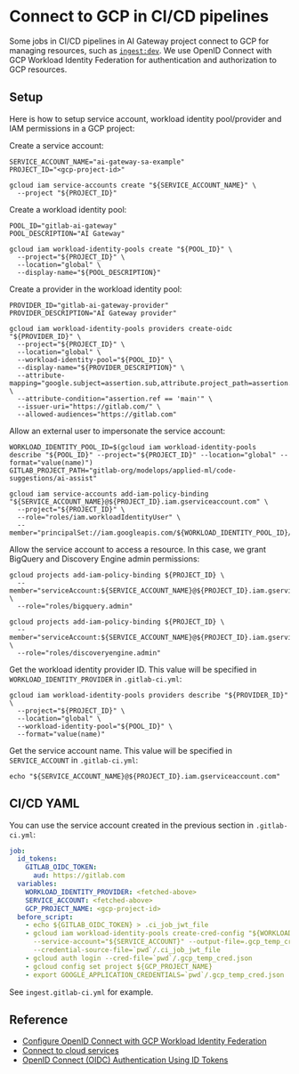 # Connect to GCP in CI/CD pipelines

Some jobs in CI/CD pipelines in AI Gateway project connect to GCP for managing resources, such as [`ingest:dev`](search.md).
We use OpenID Connect with GCP Workload Identity Federation for authentication and authorization to GCP resources.

## Setup

Here is how to setup service account, workload identity pool/provider and IAM permissions in a GCP project:

Create a service account:

```shell
SERVICE_ACCOUNT_NAME="ai-gateway-sa-example"
PROJECT_ID="<gcp-project-id>"

gcloud iam service-accounts create "${SERVICE_ACCOUNT_NAME}" \
  --project "${PROJECT_ID}"
```

Create a workload identity pool:

```shell
POOL_ID="gitlab-ai-gateway"
POOL_DESCRIPTION="AI Gateway"

gcloud iam workload-identity-pools create "${POOL_ID}" \
  --project="${PROJECT_ID}" \
  --location="global" \
  --display-name="${POOL_DESCRIPTION}"
```

Create a provider in the workload identity pool:

```shell
PROVIDER_ID="gitlab-ai-gateway-provider"
PROVIDER_DESCRIPTION="AI Gateway provider"

gcloud iam workload-identity-pools providers create-oidc "${PROVIDER_ID}" \
  --project="${PROJECT_ID}" \
  --location="global" \
  --workload-identity-pool="${POOL_ID}" \
  --display-name="${PROVIDER_DESCRIPTION}" \
  --attribute-mapping="google.subject=assertion.sub,attribute.project_path=assertion.project_path,attribute.ref=assertion.ref" \
  --attribute-condition="assertion.ref == 'main'" \
  --issuer-uri="https://gitlab.com/" \
  --allowed-audiences="https://gitlab.com"
```

Allow an external user to impersonate the service account:

```shell
WORKLOAD_IDENTITY_POOL_ID=$(gcloud iam workload-identity-pools describe "${POOL_ID}" --project="${PROJECT_ID}" --location="global" --format="value(name)")
GITLAB_PROJECT_PATH="gitlab-org/modelops/applied-ml/code-suggestions/ai-assist"

gcloud iam service-accounts add-iam-policy-binding "${SERVICE_ACCOUNT_NAME}@${PROJECT_ID}.iam.gserviceaccount.com" \
  --project="${PROJECT_ID}" \
  --role="roles/iam.workloadIdentityUser" \
  --member="principalSet://iam.googleapis.com/${WORKLOAD_IDENTITY_POOL_ID}/attribute.project_path/${GITLAB_PROJECT_PATH}"
```

Allow the service account to access a resource. In this case, we grant BigQuery and Discovery Engine admin permissions:

```shell
gcloud projects add-iam-policy-binding ${PROJECT_ID} \
  --member="serviceAccount:${SERVICE_ACCOUNT_NAME}@${PROJECT_ID}.iam.gserviceaccount.com" \
  --role="roles/bigquery.admin"

gcloud projects add-iam-policy-binding ${PROJECT_ID} \
  --member="serviceAccount:${SERVICE_ACCOUNT_NAME}@${PROJECT_ID}.iam.gserviceaccount.com" \
  --role="roles/discoveryengine.admin"
```

Get the workload identity provider ID. This value will be specified in `WORKLOAD_IDENTITY_PROVIDER` in `.gitlab-ci.yml`:

```shell
gcloud iam workload-identity-pools providers describe "${PROVIDER_ID}" \
  --project="${PROJECT_ID}" \
  --location="global" \
  --workload-identity-pool="${POOL_ID}" \
  --format="value(name)"
```

Get the service account name. This value will be specified in `SERVICE_ACCOUNT` in `.gitlab-ci.yml`:

```shell
echo "${SERVICE_ACCOUNT_NAME}@${PROJECT_ID}.iam.gserviceaccount.com"
```

## CI/CD YAML

You can use the service account created in the previous section in `.gitlab-ci.yml`:

```yaml
job:
  id_tokens:
    GITLAB_OIDC_TOKEN:
      aud: https://gitlab.com
  variables:
    WORKLOAD_IDENTITY_PROVIDER: <fetched-above>
    SERVICE_ACCOUNT: <fetched-above>
    GCP_PROJECT_NAME: <gcp-project-id>
  before_script:
    - echo ${GITLAB_OIDC_TOKEN} > .ci_job_jwt_file
    - gcloud iam workload-identity-pools create-cred-config "${WORKLOAD_IDENTITY_PROVIDER}"
      --service-account="${SERVICE_ACCOUNT}" --output-file=.gcp_temp_cred.json
      --credential-source-file=`pwd`/.ci_job_jwt_file
    - gcloud auth login --cred-file=`pwd`/.gcp_temp_cred.json
    - gcloud config set project ${GCP_PROJECT_NAME}
    - export GOOGLE_APPLICATION_CREDENTIALS=`pwd`/.gcp_temp_cred.json
```

See `ingest.gitlab-ci.yml` for example.

## Reference

- [Configure OpenID Connect with GCP Workload Identity Federation](https://docs.gitlab.com/ee/ci/secrets/id_token_authentication.html)
- [Connect to cloud services](https://docs.gitlab.com/ee/ci/cloud_services/index.html)
- [OpenID Connect (OIDC) Authentication Using ID Tokens](https://docs.gitlab.com/ee/ci/secrets/id_token_authentication.html)
